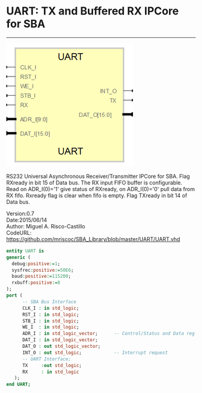 # **UART: TX and Buffered RX IPCore for SBA**
- - - 
![](image.png)   

RS232 Universal Asynchronous Receiver/Transmitter IPCore for SBA.
Flag RXready in bit 15 of Data bus. The RX input FIFO buffer is configurable.
Read on ADR_I(0)='1' give status of RXready, on ADR_I(0)='0' pull data from RX fifo.
Rxready flag is clear when fifo is empty. Flag TXready in bit 14 of Data bus.

Version:0.7   
Date:2015/06/14  
Author: Miguel A. Risco-Castillo  
CodeURL: https://github.com/mriscoc/SBA_Library/blob/master/UART/UART.vhd  


```vhdl
entity UART is
generic (
  debug:positive:=1;
  sysfrec:positive:=50E6;
  baud:positive:=115200;
  rxbuff:positive:=8
);
port (
      -- SBA Bus Interface
      CLK_I : in std_logic;
      RST_I : in std_logic;
      STB_I : in std_logic;
      WE_I  : in std_logic;
      ADR_I : in std_logic_vector;      -- Control/Status and Data reg select
      DAT_I : in std_logic_vector;
      DAT_O : out std_logic_vector;
      INT_O : out std_logic;            -- Interrupt request
      -- UART Interface;
      TX     :out std_logic;
      RX     : in std_logic
   );
end UART;
```
